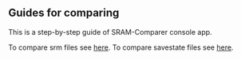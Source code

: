 ## Guides for comparing

This is a step-by-step guide of SRAM-Comparer console app.

To compare srm files see <a href=guides/srm>here</a>.
To compare savestate files see <a href=guides/savestate>here</a>.
